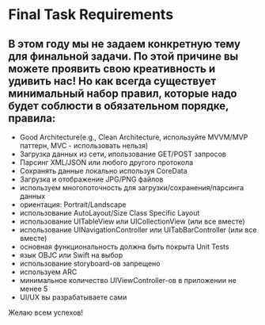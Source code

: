 # Final Task Requirements

## В этом году мы не задаем конкретную тему для финальной задачи. По этой причине вы можете проявить свою креативность и удивить нас! Но как всегда существует минимальный набор правил, которые надо будет соблюсти в обязательном порядке, правила:

- Good Architecture(e.g., Clean Architecture, используйте MVVM/MVP паттерн, MVC - использовать нельзя)
- Загрузка данных из сети, ипользование GET/POST запросов
- Парсинг XML/JSON или любого другого протокола
- Сохранять данные локально используя CoreData
- Загрузка и отображение JPG/PNG файлов 
- используем многопоточность для загрузки/сохранения/парсинга данных
- ориентация: Portrait/Landscape
- использование AutoLayout/Size Class Specific Layout
- использование UITableView или UICollectionView (или все вместе)
- использование UINavigationController или UITabBarController (или все вместе)
- основная функциональность должна быть покрыта Unit Tests
- язык OBJC или Swift на выбор
- использование storyboard-ов запрещено
- используем ARC
- минимальное количество UIViewController-ов в приложении не менее 5
- UI/UX вы разрабатываете сами

Желаю всем успехов!
